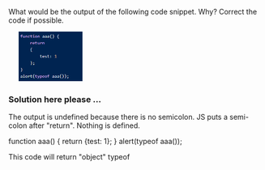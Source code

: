 What would be the output of the following code snippet.  Why?  Correct the code if possible.

<img src="images/image0.png" width=25% style="padding-left:20px;">

### Solution here please ...
The output is undefined because there is no semicolon.
JS puts a semi-colon after "return". Nothing is defined.

function aaa() {
return  {test: 1};
}
alert(typeof aaa());

This code will return "object" typeof

<!-- ok.  full credit -->
